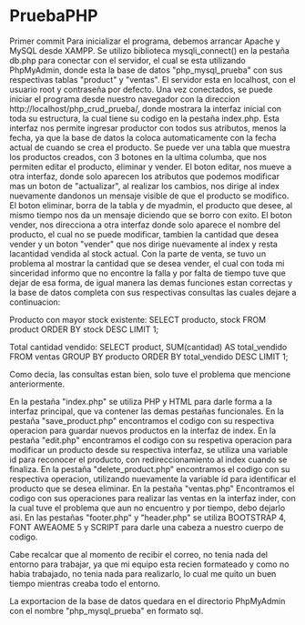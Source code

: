 # PruebaPHP

Primer commit
Para inicializar el programa, debemos arrancar Apache y MySQL desde XAMPP. Se utilizo biblioteca mysqli_connect() en la pestaña db.php para conectar con el servidor, el cual se esta utilizando PhpMyAdmin, donde esta la base de datos "php_mysql_prueba" con sus respectivas tablas "product" y "ventas".
El servidor esta en localhost, con el usuario root y contraseña por defecto.
Una vez conectados, se puede iniciar el programa desde nuestro navegador con la direccion http://localhost/php_crud_prueba/, donde mostrara la interfaz inicial con toda su estructura, la cual tiene su codigo en la pestaña index.php.
Esta interfaz nos permite ingresar productor con todos sus atributos, menos la fecha, ya que la base de datos la coloca automaticamente con la fecha actual de cuando se crea el producto.
Se puede ver una tabla que muestra los productos creados, con 3 botones en la ultima columba, que nos permiten editar el producto, eliminar y vender.
El boton editar, nos mueve a otra interfaz, donde solo aparecen los atributos que podemos modificar mas un boton de "actualizar", al realizar los cambios, nos dirige al index nuevamente dandonos un mensaje visible de que el producto se modifico.
El boton eliminar, borra de la tabla y de myadmin, el producto que desee, al mismo tiempo nos da un mensaje diciendo que se borro con exito.
El boton vender, nos direcciona a otra interfaz donde solo aparece el nombre del producto, el cual no se puede modificar, tambien la cantidad que desea vender y un boton "vender" que nos dirige nuevamente al index y resta lacantidad vendida al stock actual.
Con la parte de venta, se tuvo un problema al mostrar la cantidad que se desea vender, el cual con toda mi sinceridad informo que no encontre la falla y por falta de tiempo tuve que dejar de esa forma, de igual manera las demas funciones estan correctas y la base de datos completa con sus respectivas consultas las cuales dejare a continuacion:

Producto con mayor stock existente:
SELECT producto, stock
FROM product
ORDER BY stock DESC
LIMIT 1;

Total cantidad vendido:
SELECT product, SUM(cantidad) AS total_vendido
FROM ventas
GROUP BY producto
ORDER BY total_vendido DESC
LIMIT 1;

Como decia, las consultas estan bien, solo tuve el problema que mencione anteriormente.

En la pestaña "index.php" se utiliza PHP y HTML para darle forma a la interfaz principal, que va contener las demas pestañas funcionales.
En la pestaña "save_product.php" encontramos el codigo con su respectiva operacion para guardar nuevos productos en la interfaz de index.
En la pestaña "edit.php" encontramos el codigo con su respetiva operacion para modificar un producto desde su respectiva interfaz, se utiliza una variable id para reconocer el producto, con redireccionamiento al index cuando se finaliza.
En la pestaña "delete_product.php" encontramos el codigo con su respectiva operacion, utilizando nuevamente la variable id para identificar el producto que se desea eliminar.
En la pestaña "ventas.php" Encontramos el codigo con sus operaciones para realizar las ventas en la interfaz inder, con la cual tuve el problema que aun no encuentro y por tiempo, debo dejarlo asi.
En las pestañas "footer.php" y "header.php" se utiliza BOOTSTRAP 4, FONT AWEAOME 5 y SCRIPT para darle una cabeza a nuestro cuerpo de codigo.

Cabe recalcar que al momento de recibir el correo, no tenia nada del entorno para trabajar, ya que mi equipo esta recien formateado y como no habia trabajado, no tenia nada para realizarlo, lo cual me quito un buen tiempo mientras creaba todo el entorno.

La exportacion de la base de datos quedara en el directorio PhpMyAdmin con el nombre "php_mysql_prueba" en formato sql.
